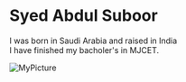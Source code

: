 # Syed Abdul Suboor

I was born in Saudi Arabia and raised in India<br>
I have finished my bacholer's in MJCET.

![MyPicture](C:/Users/S542047/OneDrive-nwmissouri.edu/Desktop/webapps-repo/assignment2-Syed/MyImage.gif)
